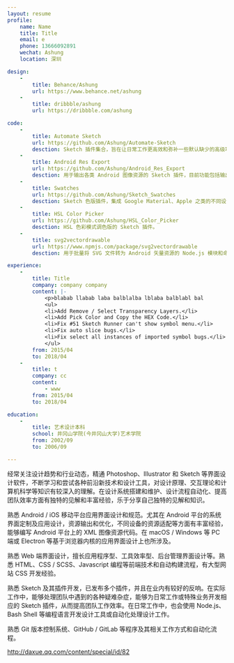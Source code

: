 ```yaml
---
layout: resume
profile:
    name: Name
    title: Title
    email: e
    phone: 13666092891
    wechat: Ashung
    location: 深圳

design:
    -
        title: Behance/Ashung
        url: https://www.behance.net/ashung
    -
        title: dribbble/ashung
        url: https://dribbble.com/ashung

code:
    -
        title: Automate Sketch
        url: https://github.com/Ashung/Automate-Sketch
        desction: Sketch 插件集合，旨在让日常工作更高效和弥补一些默认缺少的高级功能。在国外设计师中有较高使用率，并且经常在一些专业文章上被提及，特别是在组件或库相关的文章上。
    -
        title: Android Res Export
        url: https://github.com/Ashung/Android_Res_Export
        desction: 用于输出各类 Android 图像资源的 Sketch 插件，目前功能包括输出各种尺寸 PNG 资源、输出应用启动图标、预览和输出点九资源、输出 Android 矢量文件和预览保存形状或色彩资源的代码。
    -
        title: Swatches
        url: https://github.com/Ashung/Sketch_Swatches
        desction: Sketch 色版插件，集成 Google Material、Apple 之类的不同设计系统和各种专业印刷色版，为设计师提供配色依据。
    -
        title: HSL Color Picker
        url: https://github.com/Ashung/HSL_Color_Picker
        desction: HSL 色彩模式调色版的 Sketch 插件。
    -
        title: svg2vectordrawable
        url: https://www.npmjs.com/package/svg2vectordrawable
        desction: 用于批量将 SVG 文件转为 Android 矢量资源的 Node.js 模块和命令行工具。

experience:
    -
        title: Title
        company: company company
        content: |-
            <p>blabab llabab laba balblalba lblaba balblabl bal
            <ul>
            <li>Add Remove / Select Transparency Layers.</li>
            <li>Add Pick Color and Copy the HEX Code.</li>
            <li>Fix #51 Sketch Runner can't show symbol menu.</li>
            <li>Fix auto slice bugs.</li>
            <li>Fix select all instances of imported symbol bugs.</li>
            </ul>
        from: 2015/04
        to: 2018/04
    -
        title: t
        company: cc
        content:
            - www
        from: 2015/04
        to: 2018/04

education:
    -
        title: 艺术设计本科
        school: 井冈山学院(今井冈山大学)艺术学院
        from: 2002/09
        to: 2006/09

---
```


经常关注设计趋势和行业动态，精通 Photoshop、Illustrator 和 Sketch 等界面设计软件，不断学习和尝试各种前沿新技术和设计工具，对设计原理、交互理论和计算机科学等知识有较深入的理解。在设计系统搭建和维护、设计流程自动化、提高团队效率方面有独特的见解和丰富经验，乐于分享自己独特的见解和知识。

熟悉 Android / iOS 移动平台应用界面设计和规范。尤其在 Android 平台的系统界面定制及应用设计，资源输出和优化，不同设备的资源适配等方面有丰富经验，能够编写 Android 平台上的 XML 图像资源代码。在 macOS / Windows 等 PC 端或 Electron 等基于浏览器内核的应用界面设计上也所涉及。

熟悉 Web 端界面设计，擅长应用程序型、工具效率型、后台管理界面设计等。熟悉 HTML、CSS / SCSS、Javascript 编程等前端技术和自动构建流程，有大型网站 CSS 开发经验。

熟悉 Sketch 及其插件开发，已发布多个插件，并且在业内有较好的反响。在实际工作中，能够处理团队中遇到的各种疑难杂症，能够为日常工作或特殊业务开发相应的 Sketch 插件，从而提高团队工作效率。在日常工作中，也会使用 Node.js、Bash Shell 等编程语言开发设计工具或自动化处理设计工作。

熟悉 Git 版本控制系统、GitHub / GitLab 等程序及其相关工作方式和自动化流程。

http://daxue.qq.com/content/special/id/82
